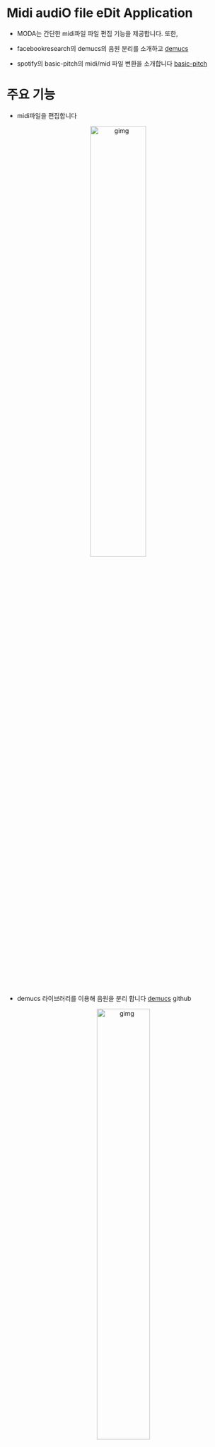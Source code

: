 # Midi audiO file eDit Application

* MODA는 간단한 midi파일 파일 편집 기능을 제공합니다. 또한,

* facebookresearch의 demucs의 음원 분리를 소개하고 [demucs](https://github.com/facebookresearch/demucs) 

* spotify의 basic-pitch의 midi/mid 파일 변환을 소개합니다 [basic-pitch](https://github.com/spotify/basic-pitch) 

  

# 주요 기능

* midi파일을 편집합니다

<p align="center">
<img src="./img/주요기능1.png" alt="gimg" width="50%" />
</p>

* demucs 라이브러리를 이용해 음원을 분리 합니다 [demucs](https://github.com/facebookresearch/demucs) github

  <p align="center">
  <img src="./img/주요기능2.png" alt="gimg" width="50%" />
  </p>

* basic-pitch 라이브러리를 이용해 음악파일을 midi 파일로 변환합니다 [basic-pitch](https://github.com/spotify/basic-pitch) github

  <p align="center">
  <img src="./img/주요기능3.png" alt="gimg" width="50%" />
  </p>



# 실행 방법

이 프로젝트는 demucs와 basic-pitch 라이브러리의 용량이 매우 커서 

모두 합치면 2~3 GB크기가 되기 때문에 두 부분으로 나눴습니다

(윈도우 11에서 만든 것이므로 다른 os나 다른 버전에는 실행되지 않을 수 있습니다)

* MID/MIDI 파일 편집기
* 음원분리와 mid로 변환



#### MID/MIDI 파일 편집기 설치

이 프로그램은 sys, PyQt5, numpy, threading, [pretty_midi](https://github.com/craffel/pretty-midi), [sounddevice](https://python-sounddevice.readthedocs.io/en/0.4.6/)라이브러리를 사용합니다

version : Python (3.11.2), PyQt5 (5.15.10), numpy (1.26.2), pretty-midi (0.2.10), sounddevice (0.4.6)()



##### 1 실행파일 다운로드 받기 : 오른쪽 Releases에서 다운로드 받을 수 있습니다

* Releases에서 midi_editor_v1.zip 다운 받고 압축 풀기
  [release](https://github.com/momokaP/MODA/releases/tag/v0.0.1)

* 압축 푼 파일을 실행

  <p align="center">
  <img src="./img/실행파일 실행1.png" alt="gimg" width="50%" />
  </p>

  <p align="center">
  <img src="./img/실행파일 실행2.png" alt="gimg" width="50%" />
  </p>

  <p align="center">
  <img src="./img/실행파일 실행3.png" alt="gimg" width="50%" />
  </p>
  
  

##### 2 실행파일의 바이러스를 의심해서 라이브러리 설치하고 midi_editor.py다운 받아서 실행하기

* midi_editor_v1.py 다운 받기 [release](https://github.com/momokaP/MODA/releases/tag/v0.0.1)


* 라이브러리들 설치하기 ( sys, threading은 표준 라이브러리, 만약 없다면 pip install 해서 설치하기)

  ```
  pip install PyQt5
  ```

  ```
  pip install pretty_midi
  ```

  ```
  pip install sounddevice
  ```

  ```
  pip install numpy
  ```

  

  예시) 

  필요한 라이브러리가 없는 환경에서 실행하면 이렇게 나온다 ( 가상환경으로 예시를 들어봤다 )

  <p align="center">
  <img src="./img/라이브러리부터 설치 예제1.png" alt="gimg" width="50%" />
  </p>

  라이브러리 설치 후 실행한 결과

  <p align="center">
  <img src="./img/라이브러리부터 설치 예제2.png" alt="gimg" width="50%" />
  </p>



#### 음원분리와 mid로 변환 설치

이 프로그램은 sys, PyQt5, demucs, basic_pitch 라이브러리를 사용합니다

version : Python (3.11.2), PyQt5 (5.15.10), demucs (4.0.1), basic_pitch (0.2.6)
 
이 프로그램은 실행 파일로 만들면 용량도 크고 ( 2.5GB 정도 ) 충돌도 많이 있기 때문에

 라이브러리를 설치하고 extract_convert.py을 다운 받아서 실행해주시기 바랍니다

 [release](https://github.com/momokaP/MODA/releases/tag/v0.0.1)


##### 1 라이브러리 설치하고 extract_convert.py다운 받아서 실행하기

* extract_convert.py 다운 받기

* 라이브러리들 설치하기 ( sys는 표준 라이브러리, 만약 없다면 pip install 해서 설치하기)

  ```
  pip install PyQt5
  ```

  ```
  pip install demucs
  ```

  ```
  pip install basic_pitch
  ```

  설치가 꽤 오래 걸릴 겁니다

  

  예시) 

  필요한 라이브러리가 없는 환경에서 실행하면 이렇게 나온다 ( 가상환경으로 예시를 들어봤다 )

  <p align="center">
  <img src="./img/라이브러리부터 설치 예제2_1.png" alt="gimg" width="50%" />
  </p>

  라이브러리 설치 후 실행한 결과

  <p align="center">
  <img src="./img/라이브러리부터 설치 예제2_2.png" alt="gimg" width="50%" />
  </p>



# 상세 기능

### MID/MIDI 파일 편집기로 MID파일 편집하기



먼저 [MIDI는 무엇인가?](https://ko.wikipedia.org/wiki/MIDI) 

간단히 말자하면 음악 및 음악 장치 간에 정보를 전송하기 위한 규약이며, MID/MIDI 파일은 실제 음악 소리 자체를 저장하는 것이 아니라, 음악을 생성하는 데 필요한 정보를 담고 있는 파일 형식입니다



MID/MIDI 파일 듣거나 다운받는 사이트  ->  [https://bitmidi.com/](https://bitmidi.com/)



MID/MIDI 파일 편집기로 위 사이트에서  다운로드 한

' Wii Channels - Mii Channel.mid ' 파일로 사용방법을 알려드리겠습니다

파일 링크 : [https://bitmidi.com/wii-channels-mii-channel-mid](https://bitmidi.com/wii-channels-mii-channel-mid)



* MID/MIDI파일 시각화

  1. Load and Visualize MIDI 버튼 누르기

     <p align="center">
     <img src="./img/me1.png" alt="gimg" width="50%" />
     </p>

  2.  파일 선택 후 열기 버튼 누르기

     <p align="center">
     <img src="./img/me2.png" alt="gimg" width="50%" />
     </p>

  3. MIDI 파일 표시       

     <p align="center">
     <img src="./img/me3.png" alt="gimg" width="50%" />
     </p>

     이제 MID/MIDI 파일을 시각화한 결과를 볼 수 있습니다

     노란색으로 표시된 부분은 음(노트)이 위치한 곳이고 

     x축 방향으로는 시간길이, y축 방향으로는 음(노트)의 종류를 나타냅니다

     맨 왼쪽에는 음(노트)이 어떤 음(노트)인지 알려줍니다 

     1초 간격마다 검은색 세로선이 있습니다
     
     마우스를 움직이면 빨간색 네모로 표시한 곳 안에
     
     현재 마우스가 어느 시간에 있는지, 어느 음(노트)에 있는지 알려줍니다
     
     


* MID/MIDI 파일 재생하기
  
  https://github.com/momokaP/MODA/assets/144106144/3c36de8d-668e-4885-9964-39c504947a84
  
  음질이 좋진 않지만 
  
  Play버튼을 눌러서 MID/MIDI 파일 재생이 가능합니다. 멈추려면 Stop버튼을 누릅니다.
  
  Play버튼을 누르면 검은 수직선이 시간에 따라서 움직이고 가로 스크롤도 따라서 움직입니다
  
  가로 스크롤을 만졌다면 수직선에 따라서 움직이는 것을 멈춥니다
  
  ( 가로 창 크기조절을 하면 수직선이 느려집니다 )
  
  


* MID/MIDI 파일 편집, 저장

  

  1. 음(노트) 지우기

     Modify 버튼을 누르고 Start Time과 End Time, start Note와 end Note 입력한 뒤

     Volume을 0으로 하고 Modify! 버튼을 누르면 음(노트)가 삭제 됩니다

     표시된 음(노트)을 클릭하면 자동으로 Time, Note가 입력됩니다

     https://github.com/momokaP/MODA/assets/144106144/2965ceda-510e-4f66-aea7-79a72b9f50e9

     

  2. 음(노트) 수정하기

     Modify 버튼을 누르고 Start Time과 End Time, start Note와 end Note 입력한 뒤

     Volume을 0이 아닌 값으로 하고 Modify! 버튼을 누르면 음(노트)이 변경, 추가 됩니다

     https://github.com/momokaP/MODA/assets/144106144/c181db56-17e7-48ae-a49f-76492b934f33


  3. 결과 듣기

     https://github.com/momokaP/MODA/assets/144106144/ee182e3e-5a66-4a6f-9587-9108795e0570


  4. 저장하기

     Convert 버튼을 누르고 저장할 폴더와 저장할 파일명를 입력한뒤 저장 버튼을 누릅니다

     https://github.com/momokaP/MODA/assets/144106144/56d1af0b-11c6-4671-ba42-48a40adc9366

     
* 피아노

  Piano 버튼을 누르면 피아노 건반이 나옵니다

  각 음(노트)에 해당하는 버튼을 누르면 소리가 나오고 옥타브를 변환할 수 있습니다

  MID/MIDI파일을 수정 하면서 이게 어떤 음(노트)인지 듣고 싶을 때 쓰면 유용할겁니다

  https://github.com/momokaP/MODA/assets/144106144/36d5a443-a124-4550-aea9-35df734d56bc



### 음원분리와 mid로 변환으로 음악파일의 음원을 분리하고 mid 파일로 변환하기

  * mid/midi 파일로 변환하기

    

    mid/midi파일로 변환하는데 사용하는 라이브러리인 basic-pitch는 

    단일 악기나 목소리가 있는 음악 파일을 변환해야 결과가 잘 나옵니다

    여러 악기가 함께 연주하거나 여러 목소리가 있는 음악 파일을 변환하면 음이 여기저기에 있게 될 겁니다

    

    1. ' mp3 파일을 midi파일로 변환 ' 탭을 누릅니다

       <p align="center">
       <img src="./img/변환.png" alt="gimg" width="50%" />
       </p>
       

    2. midi로 변환할 파일과 파일을 저장할 폴더를 선택 한뒤 midi로 변환 버튼을 누릅니다

       여기서 예제로 'SE_07_16_아코디언 시골길 밝은 효과음' 을 사용합니다

       SE_07_16_아코디언 시골길 밝은 효과음 / CC BY 라이선스  

       출처 : [https://gongu.copyright.or.kr/gongu/wrt/wrt/view.do?wrtSn=13355408&menuNo=200020](https://gongu.copyright.or.kr/gongu/wrt/wrt/view.do?wrtSn=13355408&menuNo=200020)

       <video  src="./video/변환.mp4"  controls> 대체텍스트 </video>

       

    3. basic-pitch로 음악파일을 mid/midi 파일로 변환하면 

       나름 음을 잘 나타내지만 완벽하게 mid/midi 파일로 변환하진 못합니다 

       위의 예시를 봐도 길게 연주되어야 하는 음이 여러번 나눠져서 연주됩니다

       따라서 MID/MIDI 파일 편집기로 자연스럽게 편집 하는 예시를 보여드리겠습니다

       https://github.com/momokaP/MODA/assets/144106144/94e1552d-4a6b-4e1c-8dde-05393cfc5ccc


       수정된 결과 들어보기 

       https://github.com/momokaP/MODA/assets/144106144/267bc73f-fdbe-4cad-8087-78edd62d578f


  * 음원분리하기

    1.  음원 분리 탭을 누릅니다

       <p align="center">
       <img src="./img/me13.png" alt="gimg" width="50%" />
       </p>

    2.  음원 분리할 파일과 음원 분리할 파일을 저장할 폴더를 선택하고 음원분리 버튼을 누릅니다

       

        음원을 분리하면 htdemucs_6s라는 폴더가 생성되고 

        그 폴더 안에 음원 분리할 파일이름의 폴더가 생성되고

        그 폴더 안에 bass, drums, guitar, other, piano, vocals가 mp3형식으로 저장됩니다

       

        여기서 예제로 'YEAH', 'SE_01_03_신나는 펑키 아웃트로' 를 사용합니다

        YEAH / 기증저작물-자유이용 / 저작자명 : 김재영

        출처 : [https://gongu.copyright.or.kr/gongu/wrt/wrt/view.do?wrtSn=13073772&menuNo=200020](https://gongu.copyright.or.kr/gongu/wrt/wrt/view.do?wrtSn=13073772&menuNo=200020)

        SE_01_03_신나는 펑키 아웃트로 /  CC BY 라이선스

        출처 : [https://gongu.copyright.or.kr/gongu/wrt/wrt/view.do?wrtSn=13355275&menuNo=200020](https://gongu.copyright.or.kr/gongu/wrt/wrt/view.do?wrtSn=13355275&menuNo=200020)

        https://github.com/momokaP/MODA/assets/144106144/d855f4ee-316a-47eb-9a4b-f04e1e2a1d14

    3.  결과를 들어봅시다
        ##### SE_01_03_신나는 펑키 아웃트로

        bass
        
        https://github.com/momokaP/MODA/assets/144106144/25430136-f28d-49cd-8c31-c347ef15b2fd

        drums
   
        https://github.com/momokaP/MODA/assets/144106144/0ba48bfc-8741-4294-95c2-255f59660830
        
        guitar
   
        https://github.com/momokaP/MODA/assets/144106144/6bafe92e-ba58-48be-9c6f-a170475f2e12

        other
   
        https://github.com/momokaP/MODA/assets/144106144/ca3e8ff8-af45-42d8-9b97-004da9349cb7
   
        piano
   
        https://github.com/momokaP/MODA/assets/144106144/ab6a45bb-8458-49e1-aacd-809524d356d2

        vocals
   
        https://github.com/momokaP/MODA/assets/144106144/2d8f58e4-d885-4ee4-8754-52305d6fb5fa

        ##### YEAH

        bass
   
        https://github.com/momokaP/MODA/assets/144106144/1df4d65d-a558-4fb2-b199-2749e7655bfc
   
        drums
   
        https://github.com/momokaP/MODA/assets/144106144/627d0c52-d804-4d3e-9609-0db00e9bc3cd
        
        guitar
   
        https://github.com/momokaP/MODA/assets/144106144/4e199eb4-70b7-46f3-bade-b33e68a1d267
   
        other
   
        https://github.com/momokaP/MODA/assets/144106144/cd271093-71ae-4169-be54-273c625f2b4f

        piano
   
        https://github.com/momokaP/MODA/assets/144106144/79246e9a-da98-4918-b461-360ed03d9650

        vocals

        https://github.com/momokaP/MODA/assets/144106144/9f5df94c-3b9a-4b93-aa3d-2a546368e471
     

### 응용

이제 mid/midi파일을 편집할 수 있고, mid파일로 변환할 수 있고, 음원을 분리할 수 있습니다

그러면  'SE_01_03_신나는 펑키 아웃트로'의 음원을 분리해서 나온 

guitar의 음이 어떻게 이루어져 있는지 알아봅시다



1.  'SE_01_03_신나는 펑키 아웃트로' guitar를 mid/midi로 변환합니다

   https://github.com/momokaP/MODA/assets/144106144/261bd76a-7e41-4e3b-8be0-bab87164f3b0

2. 튀는 음들을 없애서 자연스럽게 수정합니다

   https://github.com/momokaP/MODA/assets/144106144/8d47ba9b-89cd-4186-ac77-16920707962a

3. 결과 듣기

   https://github.com/momokaP/MODA/assets/144106144/3a13e7d9-1084-4c88-8f47-5a43d5a1771a


# 라이센스

GPL-3.0 license

   

